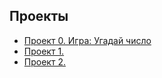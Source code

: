 
## Проекты

* [Проект 0. Игра: Угадай число](https://github.com/Germanxdd/sf_data_science/tree/main/project_0)
* [Проект 1. ](https://github.com/Germanxdd/sf_data_science/tree/main/project_1)
* [Проект 2. ](https://github.com/Germanxdd/sf_data_science/tree/main/project_2)